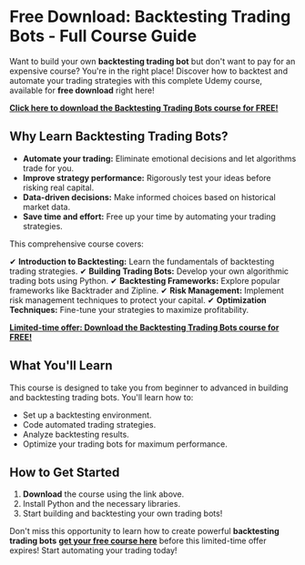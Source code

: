 # Free Download: Backtesting Trading Bots - Full Course Guide

Want to build your own **backtesting trading bot** but don't want to pay for an expensive course? You're in the right place! Discover how to backtest and automate your trading strategies with this complete Udemy course, available for **free download** right here!

[**Click here to download the Backtesting Trading Bots course for FREE!**](https://udemywork.com/backtesting-trading-bots)

## Why Learn Backtesting Trading Bots?

*   **Automate your trading:** Eliminate emotional decisions and let algorithms trade for you.
*   **Improve strategy performance:** Rigorously test your ideas before risking real capital.
*   **Data-driven decisions:** Make informed choices based on historical market data.
*   **Save time and effort:** Free up your time by automating your trading strategies.

This comprehensive course covers:

✔ **Introduction to Backtesting:** Learn the fundamentals of backtesting trading strategies.
✔ **Building Trading Bots:** Develop your own algorithmic trading bots using Python.
✔ **Backtesting Frameworks:** Explore popular frameworks like Backtrader and Zipline.
✔ **Risk Management:** Implement risk management techniques to protect your capital.
✔ **Optimization Techniques:** Fine-tune your strategies to maximize profitability.

[**Limited-time offer: Download the Backtesting Trading Bots course for FREE!**](https://udemywork.com/backtesting-trading-bots)

## What You'll Learn

This course is designed to take you from beginner to advanced in building and backtesting trading bots. You'll learn how to:

*   Set up a backtesting environment.
*   Code automated trading strategies.
*   Analyze backtesting results.
*   Optimize your trading bots for maximum performance.

## How to Get Started

1.  **Download** the course using the link above.
2.  Install Python and the necessary libraries.
3.  Start building and backtesting your own trading bots!

Don't miss this opportunity to learn how to create powerful **backtesting trading bots** **[get your free course here](https://udemywork.com/backtesting-trading-bots)** before this limited-time offer expires! Start automating your trading today!
